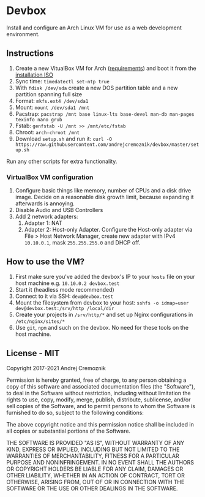 # Devbox

Install and configure an Arch Linux VM for use as a web development environment.


## Instructions

1. Create a new VitualBox VM for Arch ([requirements](#virtualbox-vm-configuration)) and boot it from the [installation ISO](https://archlinux.org/download/)
2. Sync time: `timedatectl set-ntp true`
3. With `fdisk /dev/sda` create a new DOS partition table and a new partition spanning full size
4. Format: `mkfs.ext4 /dev/sda1`
5. Mount: `mount /dev/sda1 /mnt`
6. Pacstrap: `pacstrap /mnt base linux-lts base-devel man-db man-pages texinfo nano grub`
7. Fstab: `genfstab -U /mnt >> /mnt/etc/fstab`
8. Chroot: `arch-chroot /mnt`
9. Download `setup.sh` and run it: `curl -O https://raw.githubusercontent.com/andrejcremoznik/devbox/master/setup.sh`

Run any other scripts for extra functionality.


### VirtualBox VM configuration

1. Configure basic things like memory, number of CPUs and a disk drive image. Decide on a reasonable disk growth limit, because expanding it afterwards is annoying.
2. Disable Audio and USB Controllers
3. Add 2 network adapters:
   1. Adapter 1: NAT
   2. Adapter 2: Host-only Adapter. Configure the Host-only adapter via File > Host Network Manager, create new adapter with IPv4 `10.10.0.1`, mask `255.255.255.0` and DHCP off.


## How to use the VM?

1. First make sure you've added the devbox's IP to your `hosts` file on your host machine e.g. `10.10.0.2 devbox.test`
2. Start it (headless mode recommended)
3. Connect to it via SSH: `dev@devbox.test`
4. Mount the filesystem from devbox to your host: `sshfs -o idmap=user dev@devbox.test:/srv/http /local/dir`
5. Create your projects in `/srv/http/*` and set up Nginx configurations in `/etc/nginx/sites/*`
6. Use `git`, `npm` and such on the devbox. No need for these tools on the host machine.


## License - MIT

Copyright 2017-2021 Andrej Cremoznik

Permission is hereby granted, free of charge, to any person obtaining a copy of this software and associated documentation files (the "Software"), to deal in the Software without restriction, including without limitation the rights to use, copy, modify, merge, publish, distribute, sublicense, and/or sell copies of the Software, and to permit persons to whom the Software is furnished to do so, subject to the following conditions:

The above copyright notice and this permission notice shall be included in all copies or substantial portions of the Software.

THE SOFTWARE IS PROVIDED "AS IS", WITHOUT WARRANTY OF ANY KIND, EXPRESS OR IMPLIED, INCLUDING BUT NOT LIMITED TO THE WARRANTIES OF MERCHANTABILITY, FITNESS FOR A PARTICULAR PURPOSE AND NONINFRINGEMENT. IN NO EVENT SHALL THE AUTHORS OR COPYRIGHT HOLDERS BE LIABLE FOR ANY CLAIM, DAMAGES OR OTHER LIABILITY, WHETHER IN AN ACTION OF CONTRACT, TORT OR OTHERWISE, ARISING FROM, OUT OF OR IN CONNECTION WITH THE SOFTWARE OR THE USE OR OTHER DEALINGS IN THE SOFTWARE.
